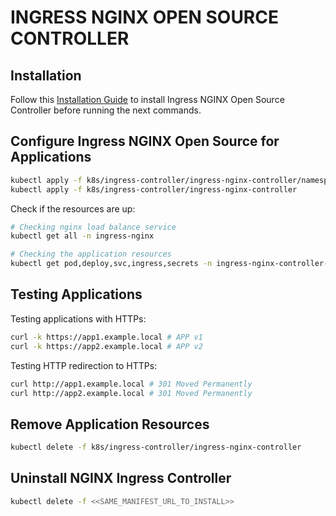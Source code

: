 # INGRESS NGINX OPEN SOURCE CONTROLLER

## Installation

Follow this [Installation Guide](https://kubernetes.github.io/ingress-nginx/deploy/)
to install Ingress NGINX Open Source Controller before running the next commands.

## Configure Ingress NGINX Open Source for Applications

```bash
kubectl apply -f k8s/ingress-controller/ingress-nginx-controller/namespace.yml
kubectl apply -f k8s/ingress-controller/ingress-nginx-controller
```

Check if the resources are up:

```bash
# Checking nginx load balance service
kubectl get all -n ingress-nginx

# Checking the application resources
kubectl get pod,deploy,svc,ingress,secrets -n ingress-nginx-controller-ns
```

## Testing Applications

Testing applications with HTTPs:

```bash
curl -k https://app1.example.local # APP v1
curl -k https://app2.example.local # APP v2
```

Testing HTTP redirection to HTTPs:

```bash
curl http://app1.example.local # 301 Moved Permanently
curl http://app2.example.local # 301 Moved Permanently
```

## Remove Application Resources

```bash
kubectl delete -f k8s/ingress-controller/ingress-nginx-controller
```

## Uninstall NGINX Ingress Controller

```bash
kubectl delete -f <<SAME_MANIFEST_URL_TO_INSTALL>>
```
